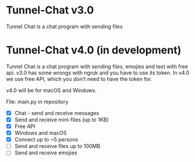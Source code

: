 # Tunnel-Chat v3.0
Tunnel Chat is a chat program with sending files

# Tunnel-Chat v4.0 (in development)
Tunnel Chat is a chat program with sending files, emojies and text with free api. v3.0 has some wrongs with ngrok and you have to use its token. In v4.0 we use free API, which you don't need to have the token for.

v4.0 will be for macOS and Windows.

File: main.py in repository
- [x] Chat - send and receive messages
- [x] Send and receive mini-files (up to 1KB)
- [x] Free API
- [x] Windows and macOS
- [x] Connect up to ~5 persons
- [ ] Send and receive files up to 100MB
- [ ] Send and receive emojies
